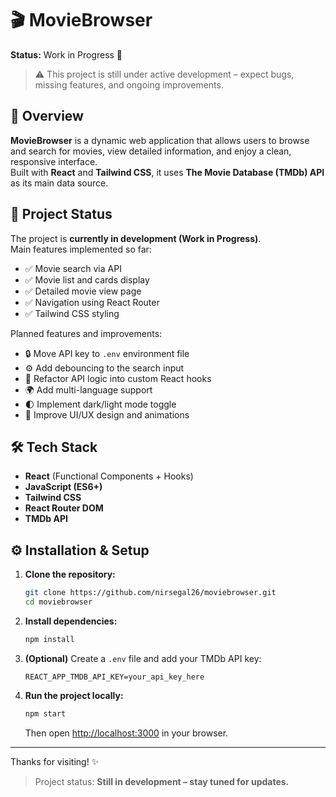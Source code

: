 # 🎬 MovieBrowser  
**Status:** Work in Progress 🚧  

> ⚠️ This project is still under active development – expect bugs, missing features, and ongoing improvements.

## 📌 Overview  
**MovieBrowser** is a dynamic web application that allows users to browse and search for movies, view detailed information, and enjoy a clean, responsive interface.  
Built with **React** and **Tailwind CSS**, it uses **The Movie Database (TMDb) API** as its main data source.

## 🚧 Project Status  
The project is **currently in development (Work in Progress)**.  
Main features implemented so far:
- ✅ Movie search via API  
- ✅ Movie list and cards display  
- ✅ Detailed movie view page  
- ✅ Navigation using React Router  
- ✅ Tailwind CSS styling  

Planned features and improvements:
- 🔒 Move API key to `.env` environment file  
- ⚙️ Add debouncing to the search input  
- 🧩 Refactor API logic into custom React hooks  
- 🌍 Add multi-language support  
- 🌓 Implement dark/light mode toggle  
- 🎨 Improve UI/UX design and animations  

## 🛠️ Tech Stack  
- **React** (Functional Components + Hooks)  
- **JavaScript (ES6+)**  
- **Tailwind CSS**  
- **React Router DOM**  
- **TMDb API**  

## ⚙️ Installation & Setup  
1. **Clone the repository:**
   ```bash
   git clone https://github.com/nirsegal26/moviebrowser.git
   cd moviebrowser
   ```

2. **Install dependencies:**
   ```bash
   npm install
   ```

3. **(Optional)** Create a `.env` file and add your TMDb API key:
   ```
   REACT_APP_TMDB_API_KEY=your_api_key_here
   ```

4. **Run the project locally:**
   ```bash
   npm start
   ```
   Then open [http://localhost:3000](http://localhost:3000) in your browser.


---

Thanks for visiting! ✨  
> Project status: **Still in development – stay tuned for updates.**
